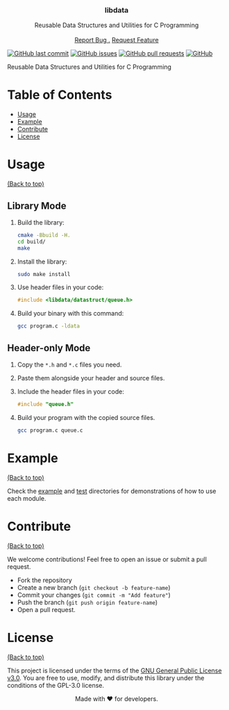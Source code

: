 <br/>
<div align="center">
<h3 align="center">libdata</h3>
<p align="center">
Reusable Data Structures and Utilities for C Programming
<br/>
<br/>
<a href="https://github.com/iamrezamousavi/libdata/issues/new?labels=bug&template=bug-report---.md">Report Bug .</a>
<a href="https://github.com/iamrezamousavi/libdata/issues/new?labels=enhancement&template=feature-request---.md">Request Feature</a>
</p>
</div>

[![GitHub last commit](https://img.shields.io/github/last-commit/iamrezamousavi/libdata)](https://img.shields.io/github/last-commit/iamrezamousavi/libdata)
[![GitHub issues](https://img.shields.io/github/issues-raw/iamrezamousavi/libdata)](https://img.shields.io/github/issues-raw/iamrezamousavi/libdata)
[![GitHub pull requests](https://img.shields.io/github/issues-pr/iamrezamousavi/libdata)](https://img.shields.io/github/issues-pr/iamrezamousavi/libdata)
[![GitHub](https://img.shields.io/github/license/iamrezamousavi/libdata)](https://img.shields.io/github/license/iamrezamousavi/libdata)

Reusable Data Structures and Utilities for C Programming

# Table of Contents

- [Usage](#usage)
- [Example](#example)
- [Contribute](#contribute)
- [License](#license)

# Usage

[(Back to top)](#table-of-contents)

## Library Mode

1. Build the library:

    ```bash
    cmake -Bbuild -H.
    cd build/
    make
    ```

2. Install the library:

    ```bash
    sudo make install
    ```

3. Use header files in your code:

    ```c
    #include <libdata/datastruct/queue.h>
    ```

4. Build your binary with this command:

    ```bash
    gcc program.c -ldata
    ```

## Header-only Mode

1. Copy the `*.h` and `*.c` files you need.
2. Paste them alongside your header and source files.
3. Include the header files in your code:

    ```c
    #include "queue.h"
    ```

4. Build your program with the copied source files.

    ```bash
    gcc program.c queue.c
    ```

# Example

[(Back to top)](#table-of-contents)

Check the [example](./example/) and [test](./test/) directories for demonstrations of how to use each module.

# Contribute

[(Back to top)](#table-of-contents)

We welcome contributions! Feel free to open an issue or submit a pull request.

- Fork the repository
- Create a new branch (`git checkout -b feature-name`)
- Commit your changes (`git commit -m "Add feature"`)
- Push the branch (`git push origin feature-name`)
- Open a pull request.

# License

[(Back to top)](#table-of-contents)

This project is licensed under the terms of the [GNU General Public License v3.0](./LICENSE).
You are free to use, modify, and distribute this library under the conditions of the GPL-3.0 license.

<div align="center"> Made with ❤️ for developers. </div>
